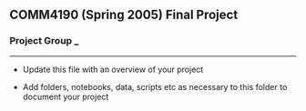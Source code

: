## COMM4190 (Spring 2005) Final Project

### Project Group _

----

* Update this file with an overview of your project

* Add folders, notebooks, data, scripts etc as necessary to this folder to document your project


